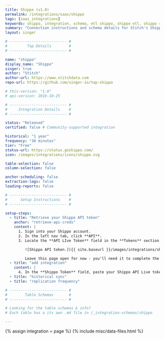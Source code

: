 ```yaml
---
title: Shippo (v1.0)
permalink: /integrations/saas/shippo
tags: [saas_integrations]
keywords: shippo, integration, schema, etl shippo, shippo etl, shippo schema
summary: "Connection instructions and schema details for Stitch's Shippo integration."
layout: singer

# -------------------------- #
#         Tap Details        #
# -------------------------- #

name: "shippo"
display_name: "Shippo"
singer: true
author: "Stitch"
author-url: https://www.stitchdata.com
repo-url: https://github.com/singer-io/tap-shippo

# this-version: "1.0"
# api-version: 2016-10-25

# -------------------------- #
#     Integration Details    #
# -------------------------- #

status: "Released"
certified: false # Community-supported integration

historical: "1 year"
frequency: "30 minutes"
tier: "Free"
status-url: https://status.goshippo.com/
icon: /images/integrations/icons/shippo.svg

table-selection: false
column-selection: false

anchor-scheduling: false
extraction-logs: false
loading-reports: false

# -------------------------- #
#      Setup Instructions    #
# -------------------------- #

setup-steps:
  - title: "Retrieve your Shippo API token"
    anchor: "retrieve-api-creds"
    content: |
      1. Sign into your Shippo account.
      2. In the left nav tab, click **API**.
      3. Locate the **API LIve Token** field in the **Tokens** section:

         ![Shippo API token.]({{ site.baseurl }}/images/integrations/shippo-api-credentials.png)

         Leave this page open for now - you'll need it to complete the setup.
  - title: "add integration"
    content: |
      4. In the **Shippo Token** field, paste your Shippo API Live token.
  - title: "historical sync"
  - title: "replication frequency"

# -------------------------- #
#        Table Schemas       #
# -------------------------- #

# Looking for the table schemas & info?
# Each table has a its own .md file in /_integration-schemas/shippo

---
```

{% assign integration = page %}
{% include misc/data-files.html %}